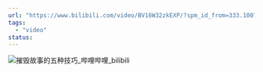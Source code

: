 ```yaml
---
url: "https://www.bilibili.com/video/BV16W32zkEXP/?spm_id_from=333.1007.tianma.1-2-2.click&vd_source=06168f390bae49c4867767c52a20e87c"
tags:
  - "video"
status:
---
```

![摧毁故事的五种技巧_哔哩哔哩_bilibili](https://www.bilibili.com/video/BV16W32zkEXP/?spm_id_from=333.1007.tianma.1-2-2.click&vd_source=06168f390bae49c4867767c52a20e87c)
